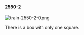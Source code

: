 #### 2550-2
![train-2550-2-0.png](https://github.com/lil-lab/nlvr/raw/master/nlvr/train/images/13/train-2550-2-0.png "train-2550-2-0.png")

There is a box with only one square.